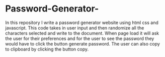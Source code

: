 # Password-Generator-

In this repository I  write a password generator website using html css and javascript. This code takes in user input and then randomize all the characters selected and write to the document. When page load it will ask the user for their preferences and for the user to see the password they would have to click the button generate password. The user can also copy to clipboard by clicking the button copy. 